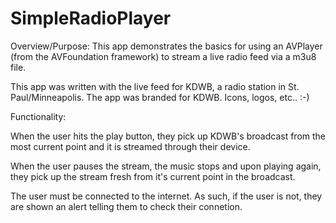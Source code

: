 SimpleRadioPlayer
=================

Overview/Purpose:
This app demonstrates the basics for using an AVPlayer (from the AVFoundation framework) 
to stream a live radio feed via a m3u8 file.

This app was written with the live feed for KDWB, a radio station in St. Paul/Minneapolis.
The app was branded for KDWB. Icons, logos, etc.. :-)


Functionality:

When the user hits the play button, they pick up KDWB's broadcast from the most current point 
and it is streamed through their device.

When the user pauses the stream, the music stops and upon playing again, they pick up the stream fresh from it's 
current point in the broadcast.

The user must be connected to the internet. As such, if the user is not, they are shown an
alert telling them to check their connetion.
